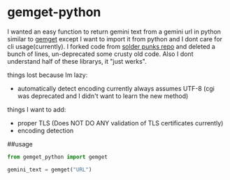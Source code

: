 # gemget-python
I wanted an easy function to return gemini text from a gemini url in python similar to [gemget](https://github.com/makew0rld/gemget) except I want to import it from python and I dont care for cli usage(currently). I forked code from [solder punks repo](https://tildegit.org/solderpunk/gemini-demo-1) and deleted a bunch of lines, un-deprecated some crusty old code. Also I dont understand half of these librarys, it "just werks".

things lost because Im lazy:
*  automatically detect encoding currently always assumes UTF-8  (cgi was deprecated and I didn't want to learn the new method)

things I want to add:
- proper TLS (Does NOT DO ANY validation of TLS certificates currently)
- encoding detection

##usage
```python
from gemget_python import gemget

gemini_text = gemget("URL")
```

